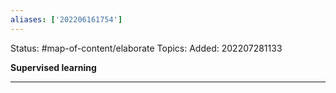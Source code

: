 ```yaml
---
aliases: ['202206161754']
---
```

Status: #map-of-content/elaborate 
Topics:
Added: 202207281133

**Supervised learning**




___